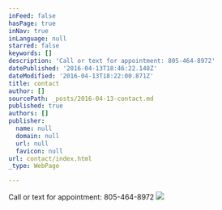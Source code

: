 ```yaml
---
inFeed: false
hasPage: true
inNav: true
inLanguage: null
starred: false
keywords: []
description: 'Call or text for appointment: 805-464-8972'
datePublished: '2016-04-13T18:46:22.148Z'
dateModified: '2016-04-13T18:22:00.871Z'
title: contact
author: []
sourcePath: _posts/2016-04-13-contact.md
published: true
authors: []
publisher:
  name: null
  domain: null
  url: null
  favicon: null
url: contact/index.html
_type: WebPage

---
```

Call or text for appointment: 805-464-8972
![](https://the-grid-user-content.s3-us-west-2.amazonaws.com/7e382e39-abf3-4862-9b0f-2e81c9e57308.png)